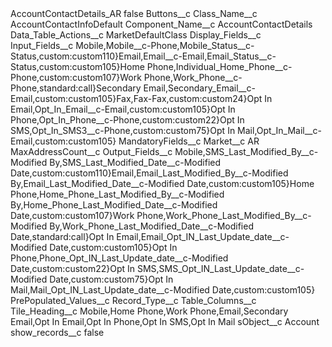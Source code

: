 <?xml version="1.0" encoding="UTF-8"?>
<CustomMetadata xmlns="http://soap.sforce.com/2006/04/metadata" xmlns:xsi="http://www.w3.org/2001/XMLSchema-instance" xmlns:xsd="http://www.w3.org/2001/XMLSchema">
    <label>AccountContactDetails_AR</label>
    <protected>false</protected>
    <values>
        <field>Buttons__c</field>
        <value xsi:nil="true"/>
    </values>
    <values>
        <field>Class_Name__c</field>
        <value xsi:type="xsd:string">AccountContactInfoDefault</value>
    </values>
    <values>
        <field>Component_Name__c</field>
        <value xsi:type="xsd:string">AccountContactDetails</value>
    </values>
    <values>
        <field>Data_Table_Actions__c</field>
        <value xsi:type="xsd:string">MarketDefaultClass</value>
    </values>
    <values>
        <field>Display_Fields__c</field>
        <value xsi:nil="true"/>
    </values>
    <values>
        <field>Input_Fields__c</field>
        <value xsi:type="xsd:string">Mobile,Mobile__c-Phone,Mobile_Status__c-Status,custom:custom110}Email,Email__c-Email,Email_Status__c-Status,custom:custom105}Home Phone,Individual_Home_Phone__c-Phone,custom:custom107}Work Phone,Work_Phone__c-Phone,standard:call}Secondary Email,Secondary_Email__c-Email,custom:custom105}Fax,Fax-Fax,custom:custom24}Opt In Email,Opt_In_Email__c-Email,custom:custom105}Opt In Phone,Opt_In_Phone__c-Phone,custom:custom22}Opt In SMS,Opt_In_SMS3__c-Phone,custom:custom75}Opt In Mail,Opt_In_Mail__c-Email,custom:custom105}</value>
    </values>
    <values>
        <field>MandatoryFields__c</field>
        <value xsi:nil="true"/>
    </values>
    <values>
        <field>Market__c</field>
        <value xsi:type="xsd:string">AR</value>
    </values>
    <values>
        <field>MaxAddressCount__c</field>
        <value xsi:nil="true"/>
    </values>
    <values>
        <field>Output_Fields__c</field>
        <value xsi:type="xsd:string">Mobile,SMS_Last_Modified_By__c-Modified By,SMS_Last_Modified_Date__c-Modified Date,custom:custom110}Email,Email_Last_Modified_By__c-Modified By,Email_Last_Modified_Date__c-Modified Date,custom:custom105}Home Phone,Home_Phone_Last_Modified_By__c-Modified By,Home_Phone_Last_Modified_Date__c-Modified Date,custom:custom107}Work Phone,Work_Phone_Last_Modified_By__c-Modified By,Work_Phone_Last_Modified_Date__c-Modified Date,standard:call}Opt In Email,Email_Opt_IN_Last_Update_date__c-Modified Date,custom:custom105}Opt In Phone,Phone_Opt_IN_Last_Update_date__c-Modified Date,custom:custom22}Opt In SMS,SMS_Opt_IN_Last_Update_date__c-Modified Date,custom:custom75}Opt In Mail,Mail_Opt_IN_Last_Update_date__c-Modified Date,custom:custom105}</value>
    </values>
    <values>
        <field>PrePopulated_Values__c</field>
        <value xsi:nil="true"/>
    </values>
    <values>
        <field>Record_Type__c</field>
        <value xsi:nil="true"/>
    </values>
    <values>
        <field>Table_Columns__c</field>
        <value xsi:nil="true"/>
    </values>
    <values>
        <field>Tile_Heading__c</field>
        <value xsi:type="xsd:string">Mobile,Home Phone,Work Phone,Email,Secondary Email,Opt In Email,Opt In Phone,Opt In SMS,Opt In Mail</value>
    </values>
    <values>
        <field>sObject__c</field>
        <value xsi:type="xsd:string">Account</value>
    </values>
    <values>
        <field>show_records__c</field>
        <value xsi:type="xsd:boolean">false</value>
    </values>
</CustomMetadata>
